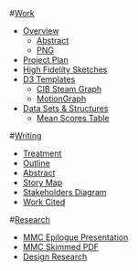 
#[Work](https://github.com/gabisteele/thesis/blob/master/work)

- [Overview](https://docs.google.com/a/newschool.edu/document/d/1vwXTOknqnHnOrAzWCWo0fyEWGNNEXNt1NDW1zi7EsKA/edit?usp=sharing)
	- [Abstract](https://github.com/gabisteele/thesis/blob/master/writing/abstractTech+TraumaConf.md)
	- [PNG](https://github.com/gabisteele/thesis/blob/master/work/Gabi_Thesis.png)
- [Project Plan](https://docs.google.com/a/newschool.edu/document/d/1vwXTOknqnHnOrAzWCWo0fyEWGNNEXNt1NDW1zi7EsKA/edit?usp=sharing)
- [High Fidelity Sketches](https://github.com/gabisteele/thesis/tree/master/work/high%20fidelity%20sketches)
- [D3 Templates](https://github.com/gabisteele/thesis/tree/master/work/d3%20Templates)
	- [CIB Steam Graph](http://gabisteele.github.io/CIBsteamgraph/)
	- [MotionGraph](http://gabisteele.github.io/motionGraph/index.html)
- [Data Sets & Structures](https://github.com/gabisteele/thesis/tree/master/work/data%20structures)
	- [Mean Scores Table](https://docs.google.com/a/newschool.edu/spreadsheets/d/1M4KQqMIOX0F0y2aWwhNbe1hZbf3TFDaittOWi1Jd8Jo/edit?usp=sharing)

#[Writing](https://github.com/gabisteele/thesis/blob/master/writing)

- [Treatment](https://docs.google.com/a/newschool.edu/document/d/15Augi7wcEqDfikrevVRiNnDyen9OsmEaMzd2oziuM1Q/edit?usp=sharing)
- [Outline](https://github.com/gabisteele/thesis/blob/master/writing/outline.md)
- [Abstract](https://github.com/gabisteele/thesis/blob/master/writing/abstractTech%2BTraumaConf.md)
- [Story Map](https://github.com/gabisteele/thesis/blob/master/writing/storyMap.md)
- [Stakeholders Diagram](https://github.com/gabisteele/thesis/blob/master/writing/StakeholdersBreakdownDiagram.pdf)
- [Work Cited](https://github.com/gabisteele/thesis/blob/master/writing/WorkCited.md)

#[Research](https://github.com/gabisteele/thesis/tree/master/Research)
- [MMC Epilogue Presentation](http://slides.com/gabriellasteele/my-mother-was-a-computer/live#/)
- [MMC Skimmed PDF](https://github.com/gabisteele/thesis/blob/master/Research/MMC-Epilogue-Presentation.pdf)
- [Design Research](http://www.spotify-valentines.com/)

